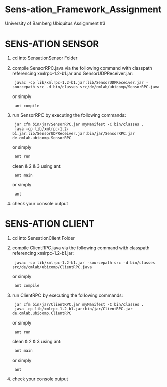 # Sens-ation_Framework_Assignment
University of Bamberg Ubiquitus Assignment #3

# SENS-ATION SENSOR

1. cd into SensationSensor Folder

2. compile SensorRPC.java via the following command with classpath referencing xmlrpc-1.2-b1.jar and SensorUDPReceiver.jar:

        javac -cp lib/xmlrpc-1.2-b1.jar:lib/SensorUDPReceiver.jar -sourcepath src -d bin/classes src/de/cmlab/ubicomp/SensorRPC.java
 
   or simply

        ant compile
        
3. run SensorRPC by executing the following commands:

        jar cfm bin/jar/SensorRPC.jar myManifest -C bin/classes .
        java -cp lib/xmlrpc-1.2-b1.jar:lib/SensorUDPReceiver.jar:bin/jar/SensorRPC.jar de.cmlab.ubicomp.SensorRPC
        
   or simply

        ant run
        
   clean & 2 & 3 using ant:

        ant main
        
   or simply

        ant
        
4. check your console output


# SENS-ATION CLIENT

1. cd into SensationClient Folder

2. compile ClientRPC.java via the following command with classpath referencing xmlrpc-1.2-b1.jar:

        javac -cp lib/xmlrpc-1.2-b1.jar -sourcepath src -d bin/classes src/de/cmlab/ubicomp/ClientRPC.java
 
   or simply

        ant compile
        
3. run ClientRPC by executing the following commands:

        jar cfm bin/jar/ClientRPC.jar myManifest -C bin/classes .
        java -cp lib/xmlrpc-1.2-b1.jar:bin/jar/ClientRPC.jar de.cmlab.ubicomp.ClientRPC
        
   or simply

        ant run
        
   clean & 2 & 3 using ant:

        ant main
        
   or simply

        ant
        
4. check your console output